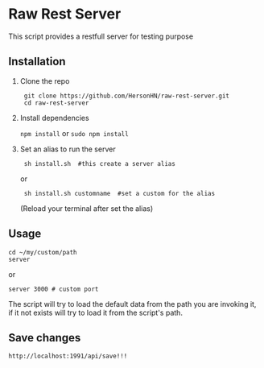 # Raw Rest Server

This script provides a restfull server for testing purpose

## Installation

1. Clone the repo

        git clone https://github.com/HersonHN/raw-rest-server.git
        cd raw-rest-server

2. Install dependencies

    `npm install` or `sudo npm install` 

3. Set an alias to run the server

        sh install.sh  #this create a server alias
    
    or

        sh install.sh customname  #set a custom for the alias

    (Reload your terminal after set the alias)

## Usage

    cd ~/my/custom/path
    server

or 
    
    server 3000 # custom port

The script will try to load the default data from the path you are invoking it,
if it not exists will try to load it from the script's path.


## Save changes

    http://localhost:1991/api/save!!!

